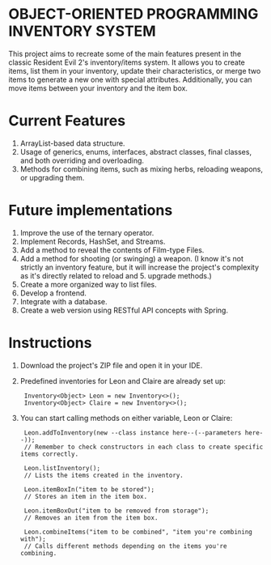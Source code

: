 # OBJECT-ORIENTED PROGRAMMING INVENTORY SYSTEM

This project aims to recreate some of the main features present in the classic Resident Evil 2's inventory/items system. It allows you to create items, list them in your inventory, update their characteristics, or merge two items to generate a new one with special attributes. Additionally, you can move items between your inventory and the item box.

# Current Features

1. ArrayList-based data structure.
2. Usage of generics, enums, interfaces, abstract classes, final classes, and both overriding and overloading.
3. Methods for combining items, such as mixing herbs, reloading weapons, or upgrading them.

# Future implementations

1. Improve the use of the ternary operator.
2. Implement Records, HashSet, and Streams.
3. Add a method to reveal the contents of Film-type Files.
4. Add a method for shooting (or swinging) a weapon. (I know it's not strictly an inventory feature, but it will increase the project's complexity as it's directly related to reload and 5. upgrade methods.)
6. Create a more organized way to list files.
7. Develop a frontend.
8. Integrate with a database.
9. Create a web version using RESTful API concepts with Spring.

# Instructions

1. Download the project's ZIP file and open it in your IDE.
2. Predefined inventories for Leon and Claire are already set up:

        Inventory<Object> Leon = new Inventory<>();
        Inventory<Object> Claire = new Inventory<>();

3. You can start calling methods on either variable, Leon or Claire:

        Leon.addToInventory(new --class instance here--(--parameters here--));
        // Remember to check constructors in each class to create specific items correctly.

        Leon.listInventory(); 
        // Lists the items created in the inventory.

        Leon.itemBoxIn("item to be stored"); 
        // Stores an item in the item box.

        Leon.itemBoxOut("item to be removed from storage"); 
        // Removes an item from the item box.

        Leon.combineItems("item to be combined", "item you're combining with"); 
        // Calls different methods depending on the items you're combining.
